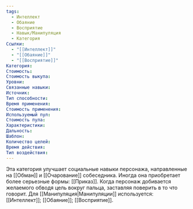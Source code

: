 ```yaml
---
tags:
  - Интеллект
  - Обаяние
  - Восприятие
  - Навык/Манипуляция
  - Категория
Ссылки:
  - "[[Интеллект]]"
  - "[[Обаяние]]"
  - "[[Восприятие]]"
Категория: 
Стоимость:
Стоимость выкупа:
Уровни:
Связанные навыки:
Источник:
Тип способности:
Время применения:
Стоимость применения:
Используемый пул:
Стоимость пула:
Характеристики:
Дальность:
Шаблон:
Количество целей:
Время действия:
Тип воздействия:
---
```

Эта категория улучшает социальные навыки персонажа, направленные на [[Обман]] и [[Очарование]] собеседника. Иногда она приобретает более серьезные формы: [[Приказ]]. Когда персонаж добивается желаемого обводя цель вокруг пальца, заставляя поверить в то что говорит. Для [[Манипуляция|Манипуляции]] используется: [[Интеллект]]; [[Обаяние]]; [[Восприятие]]. 